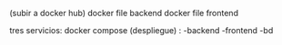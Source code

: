 (subir a docker hub)
  docker file backend
  docker file frontend

tres servicios:
  docker compose (despliegue) : 
    -backend
    -frontend
    -bd
